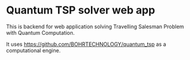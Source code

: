 # Quantum TSP solver web app

This is backend for web application solving Travelling Salesman Problem with Quantum Computation.

It uses https://github.com/BOHRTECHNOLOGY/quantum_tsp as a computational engine.

